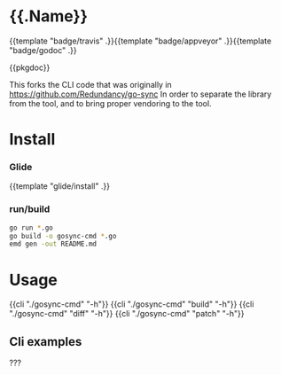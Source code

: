 # {{.Name}}

{{template "badge/travis" .}}{{template "badge/appveyor" .}}{{template "badge/godoc" .}}

{{pkgdoc}}

This forks the CLI code that was originally in https://github.com/Redundancy/go-sync
In order to separate the library from the tool, and to bring proper vendoring to the tool.

# Install

### Glide

{{template "glide/install" .}}

### run/build

```sh
go run *.go
go build -o gosync-cmd *.go
emd gen -out README.md
```

# Usage

{{cli "./gosync-cmd" "-h"}}
{{cli "./gosync-cmd" "build" "-h"}}
{{cli "./gosync-cmd" "diff" "-h"}}
{{cli "./gosync-cmd" "patch" "-h"}}

## Cli examples

???
